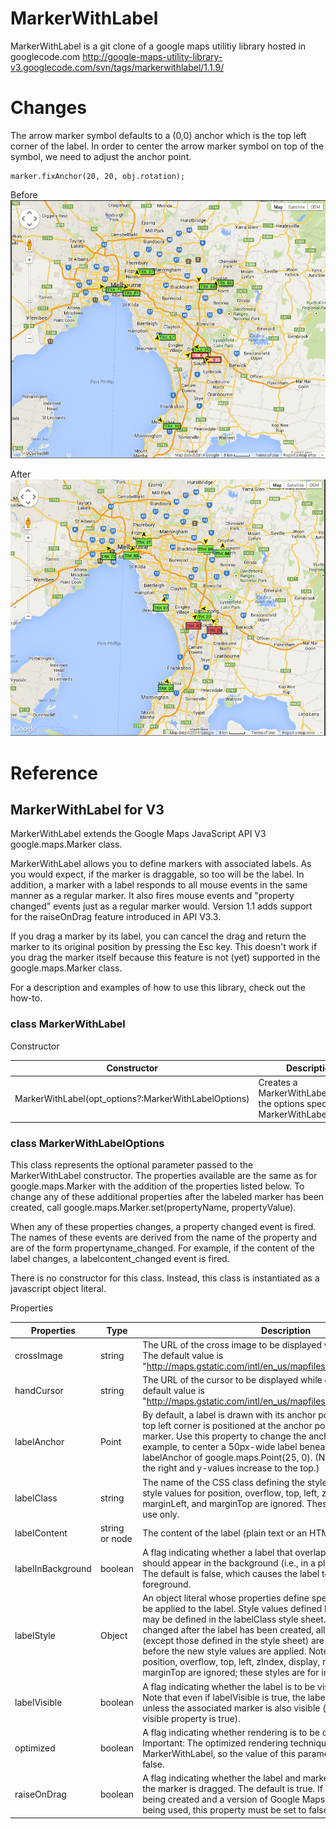 MarkerWithLabel
===============

MarkerWithLabel is a git clone of a google maps utilitiy library hosted in googlecode.com http://google-maps-utility-library-v3.googlecode.com/svn/tags/markerwithlabel/1.1.9/

# Changes

The arrow marker symbol defaults to a (0,0) anchor which is the top left corner of the label.  In order to center the arrow marker symbol on top of the symbol, we need to adjust the anchor point.

	marker.fixAnchor(20, 20, obj.rotation);

Before ![Smaller icon](images/svg_before.png)

After ![Smaller icon](images/svg_after.png)

# Reference

## MarkerWithLabel for V3

MarkerWithLabel extends the Google Maps JavaScript API V3 google.maps.Marker class.

MarkerWithLabel allows you to define markers with associated labels. As you would expect, if the marker is draggable, so too will be the label. In addition, a marker with a label responds to all mouse events in the same manner as a regular marker. It also fires mouse events and "property changed" events just as a regular marker would. Version 1.1 adds support for the raiseOnDrag feature introduced in API V3.3.

If you drag a marker by its label, you can cancel the drag and return the marker to its original position by pressing the Esc key. This doesn't work if you drag the marker itself because this feature is not (yet) supported in the google.maps.Marker class.

For a description and examples of how to use this library, check out the how-to.

### class MarkerWithLabel

Constructor

| Constructor | Description |
| ----------- | ----------- |
| MarkerWithLabel(opt_options?:MarkerWithLabelOptions) | Creates a MarkerWithLabel with the options specified in MarkerWithLabelOptions. 

	
### class MarkerWithLabelOptions

This class represents the optional parameter passed to the MarkerWithLabel constructor. The properties available are the same as for google.maps.Marker with the addition of the properties listed below. To change any of these additional properties after the labeled marker has been created, call google.maps.Marker.set(propertyName, propertyValue).

When any of these properties changes, a property changed event is fired. The names of these events are derived from the name of the property and are of the form propertyname_changed. For example, if the content of the label changes, a labelcontent_changed event is fired.

There is no constructor for this class. Instead, this class is instantiated as a javascript object literal.

Properties

| Properties | Type | Description |
| -----------|------|-------------|
| crossImage | string | The URL of the cross image to be displayed while dragging a marker. The default value is "http://maps.gstatic.com/intl/en_us/mapfiles/drag_cross_67_16.png". |
| handCursor | string | The URL of the cursor to be displayed while dragging a marker. The default value is "http://maps.gstatic.com/intl/en_us/mapfiles/closedhand_8_8.cur". |
|labelAnchor | Point | By default, a label is drawn with its anchor point at (0,0) so that its top left corner is positioned at the anchor point of the associated marker. Use this property to change the anchor point of the label. For example, to center a 50px-wide label beneath a marker, specify a labelAnchor of google.maps.Point(25, 0). (Note: x-values increase to the right and y-values increase to the top.)|
|labelClass | string | The name of the CSS class defining the styles for the label. Note that style values for position, overflow, top, left, zIndex, display, marginLeft, and marginTop are ignored. These styles are for internal use only.
|labelContent|string or node | The content of the label (plain text or an HTML DOM node)|
|labelInBackground | boolean | A flag indicating whether a label that overlaps its associated marker should appear in the background (i.e., in a plane below the marker). The default is false, which causes the label to appear in the foreground.|
|labelStyle | Object | An object literal whose properties define specific CSS style values to be applied to the label. Style values defined here override those that may be defined in the labelClass style sheet. If this property is changed after the label has been created, all previously set styles (except those defined in the style sheet) are removed from the label before the new style values are applied. Note that style values for position, overflow, top, left, zIndex, display, marginLeft, and marginTop are ignored; these styles are for internal use only.|
|labelVisible |boolean|A flag indicating whether the label is to be visible. The default is true. Note that even if labelVisible is true, the label will not be visible unless the associated marker is also visible (i.e., unless the marker's visible property is true).|
|optimized | boolean | A flag indicating whether rendering is to be optimized for the marker. Important: The optimized rendering technique is not supported by MarkerWithLabel, so the value of this parameter is always forced to false.|
|raiseOnDrag | boolean | A flag indicating whether the label and marker are to be raised when the marker is dragged. The default is true. If a draggable marker is being created and a version of Google Maps API earlier than V3.3 is being used, this property must be set to false.|